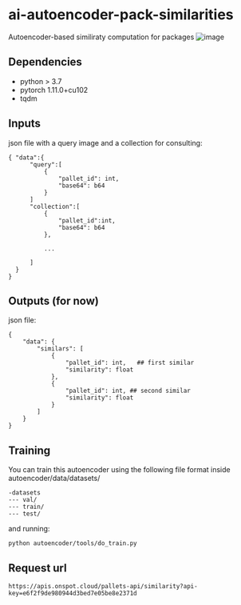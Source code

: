 # ai-autoencoder-pack-similarities
Autoencoder-based similiraty computation for packages
![image](https://user-images.githubusercontent.com/2066122/195456099-b57321a6-85ac-4a6a-b6eb-72bcdb6230d7.png)

## Dependencies
- python > 3.7
- pytorch 1.11.0+cu102
- tqdm


## Inputs
json file with a query image and a collection for consulting:
```
{ "data":{
      "query":[
          {
              "pallet_id": int,
              "base64": b64
          }
      ]
      "collection":[
          {
              "pallet_id":int,
              "base64": b64
          },
          
          ...
      
      ]
  }
}

```

## Outputs (for now)
json file:
```
{
	"data": {
		"similars": [
			{
				"pallet_id": int,   ## first similar
				"similarity": float
			},
			{
				"pallet_id": int, ## second similar
				"similarity": float
			}
		]
	}
}

```
## Training
You can train this autoencoder using the following file format inside autoencoder/data/datasets/
```
-datasets
--- val/
--- train/
--- test/
```
and running:
```
python autoencoder/tools/do_train.py
```

## Request url
```
https://apis.onspot.cloud/pallets-api/similarity?api-key=e6f2f9de980944d3bed7e05be8e2371d

```
